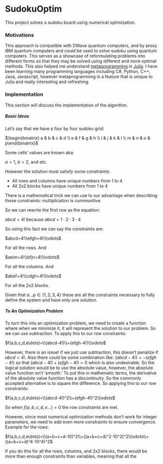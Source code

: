 # SudokuOptim

This project solves a sudoku board using numerical optimization.

### Motivations

This approach is compatible with DWave quantum computers, and by proxy IBM quantum computers and could be used to solve sudoku using quantum computers. This serves as a showcase of reformulating problems into different forms so that they may be solved using different and more optimal methods. This also helped me understand [metaprogramming](https://docs.julialang.org/en/v1/manual/metaprogramming/) in [Julia](https://julialang.org). I have been learning many programming languages including C#, Python, C++, Java, Javascript, however metaprogramming is a feature that is unique to Julia and really interesting and refreshing.

### Implementation

This section will discuss the implementation of the algorithm.

##### Basic Ideas

Let’s say that we have a four by four sudoku grid:

$\begin{bmatrix} a & b & c & d \\ e & f & g & h \\ i & j & k & l \\ m & n & o & p\end{bmatrix}$

Some cells’ values are known aka:

$a=1$, $b=2$, and etc.

However the solution must satisfy some constraints:

- All rows and columns have unique numbers from 1 to 4
- All 2x2 blocks have unique numbers from 1 to 4

There is a mathematical trick we can use to our advantage when describing these constraints: multiplication is communitive.

So we can rewrite the first row as the equation:

$abcd=4!$ because $abcd=1\cdot2\cdot3\cdot4$

So using this fact we can say the constraints are:

$abcd=4!\\efgh=4!\\\vdots$

For all the rows. And

$aeim=4!\\bfjn=4!\\\vdots$

For all the columns. And

$abef=4!\\cdgh=4!\\\vdots$

For all the 2x2 blocks.

Given that $a…p∈\{1,2,3,4\}$ these are all the constraints necessary to fully define the system and have only one solution.

##### To An Optimization Problem

To turn this into an optimization problem, we need to create a function where when we minimize it, it will represent the solution to our problem. So we can use subtraction. To apply this to our row constraints:

$f(a,b,c,d,e\dots)=\\(abcd-4!)\\+(efgh-4!)\\\vdots$

However, there is an issue! if we just use subtraction, this doesn’t penalize if $abcd<4!$. Also there could be some combination like: $(abcd-4!)=-(efgh-4!)$ so that $(abcd-4!)+(efgh-4!)=0$ which is also undesirable. So the logical solution would be to use the absolute value, however, the absolute value function isn’t ‘smooth.’ To put this in mathematic terms, the derivative of the absolute value function has a discontinuity. So the commonly accepted alternative is to square the difference. So applying this to our row constraints:

$f(a,b,c,d,e\dots)=\\(abcd-4!)^2\\+(efgh-4!)^2\\\vdots$

So when $f(a,b,c,d,e\dots)=0$ the row constraints are met.

However, since most numerical optimization methods don’t work for integer parameters, we need to add even more constraints to ensure convergence. Example for the rows:

$f(a,b,c,d,e\dots)=\\(a+b+c+d-10)^2\\+((a+b+c+d)^2-10^2)^2\\\vdots\\+((a+b+c+d)^4-10^4)^2$

If you do this for all the rows, columns, and 2x2 blocks, there would be more than enough constraints than variables, meaning that all the 